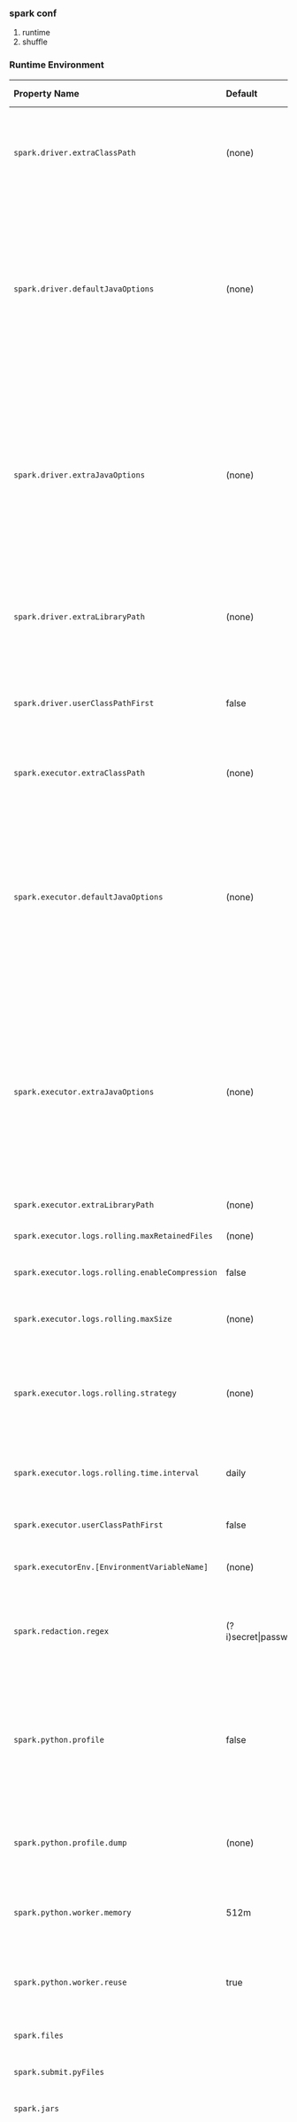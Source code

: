 ### spark conf

1. runtime
2. shuffle





### Runtime Environment

| Property Name                                   | Default                     | Meaning                                                      | Since Version |
| :---------------------------------------------- | :-------------------------- | :----------------------------------------------------------- | :------------ |
| `spark.driver.extraClassPath`                   | (none)                      | Extra classpath entries to prepend to the classpath of the driver. *Note:* In client mode, this config must not be set through the `SparkConf` directly in your application, because the driver JVM has already started at that point. Instead, please set this through the `--driver-class-path` command line option or in your default properties file. | 1.0.0         |
| `spark.driver.defaultJavaOptions`               | (none)                      | A string of default JVM options to prepend to `spark.driver.extraJavaOptions`. This is intended to be set by administrators. For instance, GC settings or other logging. Note that it is illegal to set maximum heap size (-Xmx) settings with this option. Maximum heap size settings can be set with `spark.driver.memory` in the cluster mode and through the `--driver-memory` command line option in the client mode. *Note:* In client mode, this config must not be set through the `SparkConf` directly in your application, because the driver JVM has already started at that point. Instead, please set this through the `--driver-java-options` command line option or in your default properties file. | 3.0.0         |
| `spark.driver.extraJavaOptions`                 | (none)                      | A string of extra JVM options to pass to the driver. This is intended to be set by users. For instance, GC settings or other logging. Note that it is illegal to set maximum heap size (-Xmx) settings with this option. Maximum heap size settings can be set with `spark.driver.memory` in the cluster mode and through the `--driver-memory` command line option in the client mode. *Note:* In client mode, this config must not be set through the `SparkConf` directly in your application, because the driver JVM has already started at that point. Instead, please set this through the `--driver-java-options` command line option or in your default properties file. `spark.driver.defaultJavaOptions` will be prepended to this configuration. | 1.0.0         |
| `spark.driver.extraLibraryPath`                 | (none)                      | Set a special library path to use when launching the driver JVM. *Note:* In client mode, this config must not be set through the `SparkConf` directly in your application, because the driver JVM has already started at that point. Instead, please set this through the `--driver-library-path` command line option or in your default properties file. | 1.0.0         |
| `spark.driver.userClassPathFirst`               | false                       | (Experimental) Whether to give user-added jars precedence over Spark's own jars when loading classes in the driver. This feature can be used to mitigate conflicts between Spark's dependencies and user dependencies. It is currently an experimental feature. This is used in cluster mode only. | 1.3.0         |
| `spark.executor.extraClassPath`                 | (none)                      | Extra classpath entries to prepend to the classpath of executors. This exists primarily for backwards-compatibility with older versions of Spark. Users typically should not need to set this option. | 1.0.0         |
| `spark.executor.defaultJavaOptions`             | (none)                      | A string of default JVM options to prepend to `spark.executor.extraJavaOptions`. This is intended to be set by administrators. For instance, GC settings or other logging. Note that it is illegal to set Spark properties or maximum heap size (-Xmx) settings with this option. Spark properties should be set using a SparkConf object or the spark-defaults.conf file used with the spark-submit script. Maximum heap size settings can be set with spark.executor.memory. The following symbols, if present will be interpolated: will be replaced by application ID and will be replaced by executor ID. For example, to enable verbose gc logging to a file named for the executor ID of the app in /tmp, pass a 'value' of: `-verbose:gc -Xloggc:/tmp/-.gc` | 3.0.0         |
| `spark.executor.extraJavaOptions`               | (none)                      | A string of extra JVM options to pass to executors. This is intended to be set by users. For instance, GC settings or other logging. Note that it is illegal to set Spark properties or maximum heap size (-Xmx) settings with this option. Spark properties should be set using a SparkConf object or the spark-defaults.conf file used with the spark-submit script. Maximum heap size settings can be set with spark.executor.memory. The following symbols, if present will be interpolated: will be replaced by application ID and will be replaced by executor ID. For example, to enable verbose gc logging to a file named for the executor ID of the app in /tmp, pass a 'value' of: `-verbose:gc -Xloggc:/tmp/-.gc` `spark.executor.defaultJavaOptions` will be prepended to this configuration. | 1.0.0         |
| `spark.executor.extraLibraryPath`               | (none)                      | Set a special library path to use when launching executor JVM's. | 1.0.0         |
| `spark.executor.logs.rolling.maxRetainedFiles`  | (none)                      | Sets the number of latest rolling log files that are going to be retained by the system. Older log files will be deleted. Disabled by default. | 1.1.0         |
| `spark.executor.logs.rolling.enableCompression` | false                       | Enable executor log compression. If it is enabled, the rolled executor logs will be compressed. Disabled by default. | 2.0.2         |
| `spark.executor.logs.rolling.maxSize`           | (none)                      | Set the max size of the file in bytes by which the executor logs will be rolled over. Rolling is disabled by default. See `spark.executor.logs.rolling.maxRetainedFiles` for automatic cleaning of old logs. | 1.4.0         |
| `spark.executor.logs.rolling.strategy`          | (none)                      | Set the strategy of rolling of executor logs. By default it is disabled. It can be set to "time" (time-based rolling) or "size" (size-based rolling). For "time", use `spark.executor.logs.rolling.time.interval` to set the rolling interval. For "size", use `spark.executor.logs.rolling.maxSize` to set the maximum file size for rolling. | 1.1.0         |
| `spark.executor.logs.rolling.time.interval`     | daily                       | Set the time interval by which the executor logs will be rolled over. Rolling is disabled by default. Valid values are `daily`, `hourly`, `minutely` or any interval in seconds. See `spark.executor.logs.rolling.maxRetainedFiles` for automatic cleaning of old logs. | 1.1.0         |
| `spark.executor.userClassPathFirst`             | false                       | (Experimental) Same functionality as `spark.driver.userClassPathFirst`, but applied to executor instances. | 1.3.0         |
| `spark.executorEnv.[EnvironmentVariableName]`   | (none)                      | Add the environment variable specified by `EnvironmentVariableName` to the Executor process. The user can specify multiple of these to set multiple environment variables. | 0.9.0         |
| `spark.redaction.regex`                         | (?i)secret\|password\|token | Regex to decide which Spark configuration properties and environment variables in driver and executor environments contain sensitive information. When this regex matches a property key or value, the value is redacted from the environment UI and various logs like YARN and event logs. | 2.1.2         |
| `spark.python.profile`                          | false                       | Enable profiling in Python worker, the profile result will show up by `sc.show_profiles()`, or it will be displayed before the driver exits. It also can be dumped into disk by `sc.dump_profiles(path)`. If some of the profile results had been displayed manually, they will not be displayed automatically before driver exiting. By default the `pyspark.profiler.BasicProfiler` will be used, but this can be overridden by passing a profiler class in as a parameter to the `SparkContext` constructor. | 1.2.0         |
| `spark.python.profile.dump`                     | (none)                      | The directory which is used to dump the profile result before driver exiting. The results will be dumped as separated file for each RDD. They can be loaded by `pstats.Stats()`. If this is specified, the profile result will not be displayed automatically. | 1.2.0         |
| `spark.python.worker.memory`                    | 512m                        | Amount of memory to use per python worker process during aggregation, in the same format as JVM memory strings with a size unit suffix ("k", "m", "g" or "t") (e.g. `512m`, `2g`). If the memory used during aggregation goes above this amount, it will spill the data into disks. | 1.1.0         |
| `spark.python.worker.reuse`                     | true                        | Reuse Python worker or not. If yes, it will use a fixed number of Python workers, does not need to fork() a Python process for every task. It will be very useful if there is a large broadcast, then the broadcast will not need to be transferred from JVM to Python worker for every task. | 1.2.0         |
| `spark.files`                                   |                             | Comma-separated list of files to be placed in the working directory of each executor. Globs are allowed. | 1.0.0         |
| `spark.submit.pyFiles`                          |                             | Comma-separated list of .zip, .egg, or .py files to place on the PYTHONPATH for Python apps. Globs are allowed. | 1.0.1         |
| `spark.jars`                                    |                             | Comma-separated list of jars to include on the driver and executor classpaths. Globs are allowed. | 0.9.0         |
| `spark.jars.packages`                           |                             | Comma-separated list of Maven coordinates of jars to include on the driver and executor classpaths. The coordinates should be groupId:artifactId:version. If `spark.jars.ivySettings` is given artifacts will be resolved according to the configuration in the file, otherwise artifacts will be searched for in the local maven repo, then maven central and finally any additional remote repositories given by the command-line option `--repositories`. For more details, see [Advanced Dependency Management](https://spark.apache.org/docs/latest/submitting-applications.html#advanced-dependency-management). | 1.5.0         |
| `spark.jars.excludes`                           |                             | Comma-separated list of groupId:artifactId, to exclude while resolving the dependencies provided in `spark.jars.packages` to avoid dependency conflicts. | 1.5.0         |
| `spark.jars.ivy`                                |                             | Path to specify the Ivy user directory, used for the local Ivy cache and package files from `spark.jars.packages`. This will override the Ivy property `ivy.default.ivy.user.dir` which defaults to ~/.ivy2. | 1.3.0         |
| `spark.jars.ivySettings`                        |                             | Path to an Ivy settings file to customize resolution of jars specified using `spark.jars.packages` instead of the built-in defaults, such as maven central. Additional repositories given by the command-line option `--repositories` or `spark.jars.repositories` will also be included. Useful for allowing Spark to resolve artifacts from behind a firewall e.g. via an in-house artifact server like Artifactory. Details on the settings file format can be found at [Settings Files](http://ant.apache.org/ivy/history/latest-milestone/settings.html) | 2.2.0         |
| `spark.jars.repositories`                       |                             | Comma-separated list of additional remote repositories to search for the maven coordinates given with `--packages` or `spark.jars.packages`. | 2.3.0         |
| `spark.archives`                                |                             | Comma-separated list of archives to be extracted into the working directory of each executor. .jar, .tar.gz, .tgz and .zip are supported. You can specify the directory name to unpack via adding `#` after the file name to unpack, for example, `file.zip#directory`. This configuration is experimental. | 3.1.0         |
| `spark.pyspark.driver.python`                   |                             | Python binary executable to use for PySpark in driver. (default is `spark.pyspark.python`) | 2.1.0         |
| `spark.pyspark.python`                          |                             | Python binary executable to use for PySpark in both driver and executors. | 2.1.0         |







### Shuffle Behavior

| Property Name                               | Default           | Meaning                                                      | Since Version |
| :------------------------------------------ | :---------------- | :----------------------------------------------------------- | :------------ |
| `spark.reducer.maxSizeInFlight`             | 48m               | Maximum size of map outputs to fetch simultaneously from each reduce task, in MiB unless otherwise specified. Since each output requires us to create a buffer to receive it, this represents a fixed memory overhead per reduce task, so keep it small unless you have a large amount of memory. | 1.4.0         |
| `spark.reducer.maxReqsInFlight`             | Int.MaxValue      | This configuration limits the number of remote requests to fetch blocks at any given point. When the number of hosts in the cluster increase, it might lead to very large number of inbound connections to one or more nodes, causing the workers to fail under load. By allowing it to limit the number of fetch requests, this scenario can be mitigated. | 2.0.0         |
| `spark.reducer.maxBlocksInFlightPerAddress` | Int.MaxValue      | This configuration limits the number of remote blocks being fetched per reduce task from a given host port. When a large number of blocks are being requested from a given address in a single fetch or simultaneously, this could crash the serving executor or Node Manager. This is especially useful to reduce the load on the Node Manager when external shuffle is enabled. You can mitigate this issue by setting it to a lower value. | 2.2.1         |
| `spark.shuffle.compress`                    | true              | Whether to compress map output files. Generally a good idea. Compression will use `spark.io.compression.codec`. | 0.6.0         |
| `spark.shuffle.file.buffer`                 | 32k               | Size of the in-memory buffer for each shuffle file output stream, in KiB unless otherwise specified. These buffers reduce the number of disk seeks and system calls made in creating intermediate shuffle files. | 1.4.0         |
| `spark.shuffle.io.maxRetries`               | 3                 | (Netty only) Fetches that fail due to IO-related exceptions are automatically retried if this is set to a non-zero value. This retry logic helps stabilize large shuffles in the face of long GC pauses or transient network connectivity issues. | 1.2.0         |
| `spark.shuffle.io.numConnectionsPerPeer`    | 1                 | (Netty only) Connections between hosts are reused in order to reduce connection buildup for large clusters. For clusters with many hard disks and few hosts, this may result in insufficient concurrency to saturate all disks, and so users may consider increasing this value. | 1.2.1         |
| `spark.shuffle.io.preferDirectBufs`         | true              | (Netty only) Off-heap buffers are used to reduce garbage collection during shuffle and cache block transfer. For environments where off-heap memory is tightly limited, users may wish to turn this off to force all allocations from Netty to be on-heap. | 1.2.0         |
| `spark.shuffle.io.retryWait`                | 5s                | (Netty only) How long to wait between retries of fetches. The maximum delay caused by retrying is 15 seconds by default, calculated as `maxRetries * retryWait`. | 1.2.1         |
| `spark.shuffle.io.backLog`                  | -1                | Length of the accept queue for the shuffle service. For large applications, this value may need to be increased, so that incoming connections are not dropped if the service cannot keep up with a large number of connections arriving in a short period of time. This needs to be configured wherever the shuffle service itself is running, which may be outside of the application (see `spark.shuffle.service.enabled` option below). If set below 1, will fallback to OS default defined by Netty's `io.netty.util.NetUtil#SOMAXCONN`. | 1.1.1         |
| `spark.shuffle.service.enabled`             | false             | Enables the external shuffle service. This service preserves the shuffle files written by executors so the executors can be safely removed. The external shuffle service must be set up in order to enable it. See [dynamic allocation configuration and setup documentation](https://spark.apache.org/docs/latest/job-scheduling.html#configuration-and-setup) for more information. | 1.2.0         |
| `spark.shuffle.service.port`                | 7337              | Port on which the external shuffle service will run.         | 1.2.0         |
| `spark.shuffle.service.index.cache.size`    | 100m              | Cache entries limited to the specified memory footprint, in bytes unless otherwise specified. | 2.3.0         |
| `spark.shuffle.maxChunksBeingTransferred`   | Long.MAX_VALUE    | The max number of chunks allowed to be transferred at the same time on shuffle service. Note that new incoming connections will be closed when the max number is hit. The client will retry according to the shuffle retry configs (see `spark.shuffle.io.maxRetries` and `spark.shuffle.io.retryWait`), if those limits are reached the task will fail with fetch failure. | 2.3.0         |
| `spark.shuffle.sort.bypassMergeThreshold`   | 200               | (Advanced) In the sort-based shuffle manager, avoid merge-sorting data if there is no map-side aggregation and there are at most this many reduce partitions. | 1.1.1         |
| `spark.shuffle.spill.compress`              | true              | Whether to compress data spilled during shuffles. Compression will use `spark.io.compression.codec`. | 0.9.0         |
| `spark.shuffle.accurateBlockThreshold`      | 100 * 1024 * 1024 | Threshold in bytes above which the size of shuffle blocks in HighlyCompressedMapStatus is accurately recorded. This helps to prevent OOM by avoiding underestimating shuffle block size when fetch shuffle blocks. | 2.2.1         |
| `spark.shuffle.registration.timeout`        | 5000              | Timeout in milliseconds for registration to the external shuffle service. | 2.3.0         |
| `spark.shuffle.registration.maxAttempts`    | 3                 | When we fail to register to the external shuffle service, we will retry for maxAttempts times. | 2.3.0         |